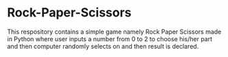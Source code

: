 # Rock-Paper-Scissors
This respository contains a simple game namely Rock Paper Scissors made in Python where user inputs a number from 0 to 2 to choose his/her part and then computer randomly selects on and then result is declared.
